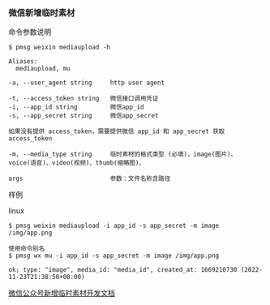 ### 微信新增临时素材

命令参数说明

```text
$ pmsg weixin mediaupload -h

Aliases:
  mediaupload, mu

-a, --user_agent string     http user agent

-t, --access_token string   微信接口调用凭证
-i, --app_id string         微信app_id
-s, --app_secret string     微信app_secret

如果没有提供 access_token，需要提供微信 app_id 和 app_secret 获取 access_token

-m, --media_type string     临时素材的格式类型 (必填)，image(图片)、voice(语音)、video(视频)、thumb(缩略图)、

args                        参数：文件名称含路径
```

样例

linux

```shell
$ pmsg weixin mediaupload -i app_id -s app_secret -m image /img/app.png

使用命令别名
$ pmsg wx mu -i app_id -s app_secret -m image /img/app.png

ok; type: "image", media_id: "media_id", created_at: 1669210730 (2022-11-23T21:38:50+08:00)
```

[微信公众号新增临时素材开发文档](https://developers.weixin.qq.com/doc/offiaccount/Asset_Management/New_temporary_materials.html)

